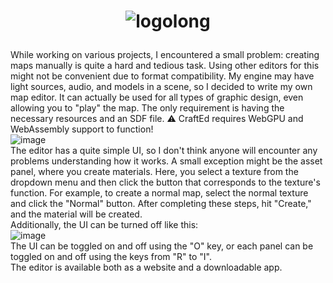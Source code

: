 # <p align="center"> ![logolong](https://github.com/user-attachments/assets/6bdddd60-f5d6-4f27-b570-15c83251c089) </p>  
While working on various projects, I encountered a small problem: creating maps manually is quite a hard and tedious task. Using other editors for this might not be convenient due to format compatibility. My engine may have light sources, audio, and models in a scene, so I decided to write my own map editor. It can actually be used for all types of graphic design, even allowing you to "play" the map. The only requirement is having the necessary resources and an SDF file.
⚠️ CraftEd requires WebGPU and WebAssembly support to function!    
![image](https://github.com/user-attachments/assets/fe2f4913-0b78-458e-91c4-8fb2653e9e33)  
The editor has a quite simple UI, so I don't think anyone will encounter any problems understanding how it works. A small exception might be the asset panel, where you create materials. Here, you select a texture from the dropdown menu and then click the button that corresponds to the texture's function. For example, to create a normal map, select the normal texture and click the "Normal" button. After completing these steps, hit "Create," and the material will be created.  
Additionally, the UI can be turned off like this:  
![image](https://github.com/user-attachments/assets/650f7ad5-83ac-475b-81b5-ef394185c328)  
The UI can be toggled on and off using the "O" key, or each panel can be toggled on and off using the keys from "R" to "I".  
The editor is available both as a website and a downloadable app.
